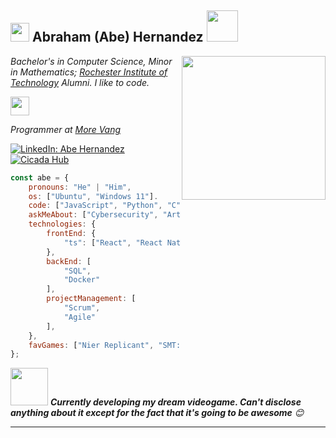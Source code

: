 <h2><img src="/assets/simonwhip.gif" width="30"/> Abraham (Abe) Hernandez <img src="/assets/funkykong.gif" width="50" height="50"></h2>
<img align='right' src="/assets/luffy.gif" width="230">
<p>
    <em>
        <p>Bachelor's in Computer Science, Minor in Mathematics; <a href="https://www.rit.edu/">Rochester Institute of Technology</a> Alumni. I like to code.</p>       
        <img src="https://media.giphy.com/media/WUlplcMpOCEmTGBtBW/giphy.gif" width="30"> 
    </em>
</p>
<p>
    <em>
        Programmer at <a href="https://morevang.com/">More Vang</a>
    </em>
</p>


[![LinkedIn: Abe Hernandez](https://img.shields.io/badge/-Abe%20Hernandez-blue?style=flat-square&logo=Linkedin&logoColor=white)](https://www.linkedin.com/in/abraham-hernandez-8951971b7/)
[![Cicada Hub](https://img.shields.io/badge/CicadaHub-FF7139?style=flat-square&logo=Firefox-Browser&logoColor=white)](https://www.cicadahub.dev/)

```javascript
const abe = {
    pronouns: "He" | "Him",
    os: ["Ubuntu", "Windows 11"].
    code: ["JavaScript", "Python", "C", "TypeScript"],
    askMeAbout: ["Cybersecurity", "Artificial Intelligence", "Database Management", "Linux", "Raspberry Pi", "Visual Novels"],
    technologies: {
        frontEnd: {
            "ts": ["React", "React Native", "Angular"]
        },
        backEnd: [
            "SQL",
            "Docker"
        ],
        projectManagement: [
            "Scrum",
            "Agile"
        ],
    },
    favGames: ["Nier Replicant", "SMT: Strange Journey", "Dragon Quest XI"]
};
```

<img src="/assets/cloud.gif" width="60"> <em><b>Currently developing my dream videogame. Can't disclose anything about it except for the fact that it's going to be awesome</b> 😊</em>

---
